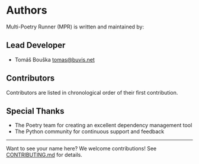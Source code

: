 # Authors

Multi-Poetry Runner (MPR) is written and maintained by:

## Lead Developer

- Tomáš Bouška <tomas@buvis.net>

## Contributors

Contributors are listed in chronological order of their first contribution.

<!-- Add contributors here as they join the project -->
<!-- Format: - Name <email@example.com> - Description of contribution -->

## Special Thanks

- The Poetry team for creating an excellent dependency management tool
- The Python community for continuous support and feedback

---

Want to see your name here? We welcome contributions! See [CONTRIBUTING.md](CONTRIBUTING.md) for details.
